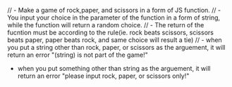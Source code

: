 // - Make a game of rock,paper, and scissors in a form of JS function.
// - You input your choice in the parameter of the function in a form of string, while the function will return a random choice.
// - The return of the fucntion must be according to the rule(ie. rock beats scissors, scissors beats paper, paper beats rock, and same choice will result a tie)
// - when you put a string other than rock, paper, or scissors as the arguement, it will return an error "(string) is not part of the game!"
- when you put something other than string as the arguement, it will return an error "please input rock, paper, or scissors only!"